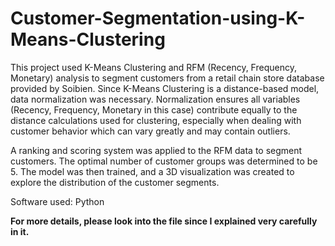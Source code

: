 # Customer-Segmentation-using-K-Means-Clustering
This project used K-Means Clustering and RFM (Recency, Frequency, Monetary) analysis to segment customers from a retail chain store database provided by Soibien. Since K-Means Clustering is a distance-based model, data normalization was necessary. Normalization ensures all variables (Recency, Frequency, Monetary in this case) contribute equally to the distance calculations used for clustering, especially when dealing with customer behavior which can vary greatly and may contain outliers.

A ranking and scoring system was applied to the RFM data to segment customers. The optimal number of customer groups was determined to be 5. The model was then trained, and a 3D visualization was created to explore the distribution of the customer segments.

Software used: Python

**For more details, please look into the file since I explained very carefully in it.**
